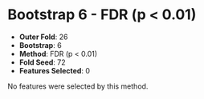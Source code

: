 # Bootstrap 6 - FDR (p < 0.01)

- **Outer Fold**: 26
- **Bootstrap**: 6
- **Method**: FDR (p < 0.01)
- **Fold Seed**: 72
- **Features Selected**: 0

No features were selected by this method.
